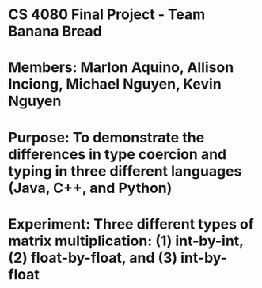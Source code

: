 # CS 4080 Final Project - Team Banana Bread
# Members: Marlon Aquino, Allison Inciong, Michael Nguyen, Kevin Nguyen

# Purpose: To demonstrate the differences in type coercion and typing in three different languages (Java, C++, and Python)
# Experiment: Three different types of matrix multiplication: (1) int-by-int, (2) float-by-float, and (3) int-by-float
